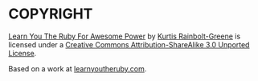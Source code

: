COPYRIGHT
=========

[Learn You The Ruby For Awesome Power][0] by [Kurtis Rainbolt-Greene][1] is licensed under a [Creative Commons Attribution-ShareAlike 3.0 Unported License][2].

Based on a work at [learnyoutheruby.com][3].

[0]: http://learnyoutheruby.com
[1]: http://krainboltgreene.github.com/resume
[2]: http://creativecommons.org/licenses/by-sa/3.0/
[3]: http://learnyoutheruby.com/source.tar.gz
